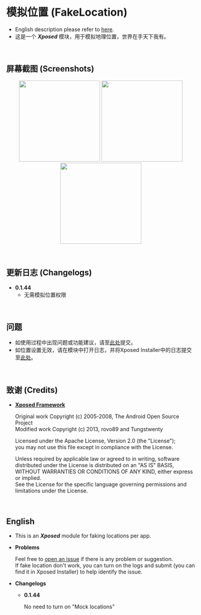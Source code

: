 # 模拟位置 (FakeLocation)

- English description please refer to [here](https://github.com/j2rong/FakeLocation#english).
- 这是一个 ***Xposed*** 模块，用于模拟地理位置，世界在手天下我有。

<br/>

## 屏幕截图 (Screenshots)

<p align="center">
<img src="" width="216"></a>
<img src="" width="216"></a>
<img src="" width="216"></a>
</p>
<br/>

## 更新日志 (Changelogs)

- **0.1.44**
  - 无需模拟位置权限

<br/>

## 问题

- 如使用过程中出现问题或功能建议，请至[此处](https://github.com/j2rong/FakeLocation/issues/new)提交。
- 如位置设置无效，请在模块中打开日志，并将Xposed Installer中的日志提交至[此处](https://github.com/j2rong/FakeLocation/issues/new)。

<br/>

## 致谢 (Credits)

- [**Xposed Framework**](https://github.com/rovo89/Xposed)

  Original work Copyright (c) 2005-2008, The Android Open Source Project    
  Modified work Copyright (c) 2013, rovo89 and Tungstwenty    

  Licensed under the Apache License, Version 2.0 (the "License");    
  you may not use this file except in compliance with the License.    

  Unless required by applicable law or agreed to in writing, software   
  distributed under the License is distributed on an "AS IS" BASIS,   
  WITHOUT WARRANTIES OR CONDITIONS OF ANY KIND, either express or implied.   
  See the License for the specific language governing permissions and   
  limitations under the License.

<br/>

## English

- This is an ***Xposed*** module for faking locations per app.

- **Problems**

  Feel free to [open an issue](https://github.com/j2rong/FakeLocation/issues/new) if there is any problem or suggestion.      
  If fake location don't work, you can turn on the logs and submit (you can find it in Xposed Installer) to help identify the issue.


- **Changelogs**

  - **0.1.44**

    No need to turn on "Mock locations"
